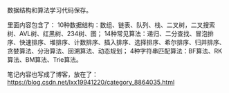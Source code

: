 数据结构和算法学习代码保存。

里面内容包含了：
10种数据结构：数组、链表、队列、栈、二叉树，二叉搜索树、AVL树、红黑树、234树、图；
14种常见算法：递归、二分查找、冒泡排序、快速排序、堆排序、计数排序、插入排序、选择排序、希尔排序、归并排序、贪婪算法、分治算法、回溯算法、动态规划；
4种字符串匹配算法：BF算法、RK算法、BM算法、Trie算法。

笔记内容也写成了博客，放在了：https://blog.csdn.net/lxx19941220/category_8864035.html 
